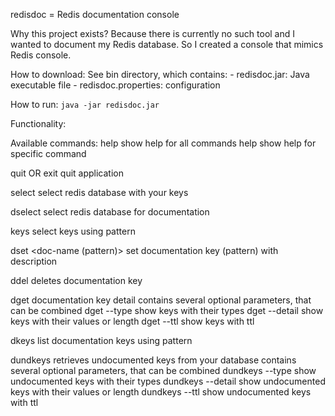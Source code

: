redisdoc = Redis documentation console

Why this project exists? Because there is currently no such tool and I wanted to document my Redis database.
So I created a console that mimics Redis console.

How to download: See bin directory, which contains:
	- redisdoc.jar: Java executable file
	- redisdoc.properties: configuration

How to run:
<code>java -jar redisdoc.jar</code>

Functionality:

Available commands:
help
show help for all commands
help <command>
show help for specific command

quit OR exit
quit application

select <number>
select redis database with your keys

dselect <number>
select redis database for documentation

keys <pattern>
select keys using pattern

dset <doc-name (pattern)> <description>
set documentation key (pattern) with description

ddel <doc-name>
deletes documentation key

dget <doc-name>
documentation key detail
contains several optional parameters, that can be combined
dget --type <doc-name>
show keys with their types
dget --detail <doc-name>
show keys with their values or length
dget --ttl <doc-name>
show keys with ttl

dkeys <pattern>
list documentation keys using pattern

dundkeys
retrieves undocumented keys from your database
contains several optional parameters, that can be combined
dundkeys --type
show undocumented keys with their types
dundkeys --detail
show undocumented keys with their values or length
dundkeys --ttl
show undocumented keys with ttl

